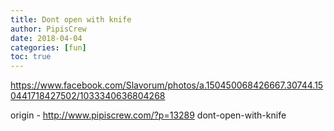 ```yaml
---
title: Dont open with knife
author: PipisCrew
date: 2018-04-04
categories: [fun]
toc: true
---
```


https://www.facebook.com/Slavorum/photos/a.150450068426667.30744.150441718427502/1033340636804268

origin - http://www.pipiscrew.com/?p=13289 dont-open-with-knife